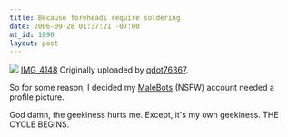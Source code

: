 ```yaml
--- 
title: Because foreheads require soldering
date: 2006-09-28 01:37:21 -07:00
mt_id: 1090
layout: post
---
```

[![][1]][2]
[IMG_4148][3]
Originally uploaded by [qdot76367][4].

So for some reason, I decided my [MaleBots][5] (NSFW) account needed a profile picture.   

God damn, the geekiness hurts me. Except, it's my own geekiness. THE CYCLE BEGINS.

   [1]: http://static.flickr.com/90/254623744_da147e8004_m.jpg
   [2]: http://www.flickr.com/photos/80226255@N00/254623744/
   [3]: http://www.flickr.com/photos/80226255@N00/254623744/
   [4]: http://www.flickr.com/people/80226255@N00/
   [5]: http://www.malebots.com

